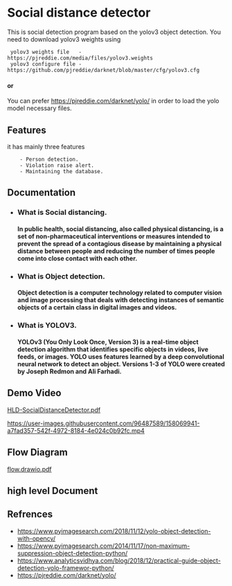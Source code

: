 
# Social distance detector

This is social detection program based on the yolov3 object detection. You need to download yolov3 weights using

     yolov3 weights file   - https://pjreddie.com/media/files/yolov3.weights
     yolov3 configure file - https://github.com/pjreddie/darknet/blob/master/cfg/yolov3.cfg


#### or
You can prefer https://pjreddie.com/darknet/yolo/ in order to load the yolo model necessary files.
 


## Features

it has mainly three features 

        - Person detection.
        - Violation raise alert.
        - Maintaining the database.

## Documentation
 - ### What is Social distancing.

    #### In public health, social distancing, also called physical distancing, is a set of non-pharmaceutical interventions or measures intended to prevent the spread of a contagious disease by maintaining a physical distance between people and reducing the number of times people come into close contact with each other.

 - ### What is Object detection.
    #### Object detection is a computer technology related to computer vision and image processing that deals with detecting instances of semantic objects of a certain class in digital images and videos. 

 - ### What is YOLOV3.
    #### YOLOv3 (You Only Look Once, Version 3) is a real-time object detection algorithm that identifies specific objects in videos, live feeds, or images. YOLO uses features learned by a deep convolutional neural network to detect an object. Versions 1-3 of YOLO were created by Joseph Redmon and Ali Farhadi.
    
## Demo Video 

[HLD-SocialDistanceDetector.pdf](https://github.com/Rankush888/Social-Distancing-Detector/files/8242164/HLD-SocialDistanceDetector.pdf)


https://user-images.githubusercontent.com/96487589/158069941-a7fad357-542f-4972-8184-4e024c0b92fc.mp4

## Flow Diagram
[flow.drawio.pdf](https://github.com/Rankush888/Social-Distancing-Detector/files/8240287/flow.drawio.pdf)

## high level Document

## Refrences

 - https://www.pyimagesearch.com/2018/11/12/yolo-object-detection-with-opencv/
 - https://www.pyimagesearch.com/2014/11/17/non-maximum-suppression-object-detection-python/
 - https://www.analyticsvidhya.com/blog/2018/12/practical-guide-object-detection-yolo-framewor-python/
 - https://pjreddie.com/darknet/yolo/
 
